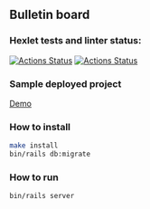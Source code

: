 ## Bulletin board

### Hexlet tests and linter status:
[![Actions Status](https://github.com/boldyrev/rails-project-lvl3/workflows/hexlet-check/badge.svg)](https://github.com/boldyrev/rails-project-lvl3/actions)
[![Actions Status](https://github.com/boldyrev/rails-project-lvl3/workflows/build/badge.svg)](https://github.com/boldyrev/rails-project-lvl3/actions)

### Sample deployed project
[Demo](https://glacial-cliffs-68349.herokuapp.com/)

### How to install
```bash
make install
bin/rails db:migrate
```

### How to run
```
bin/rails server
```
